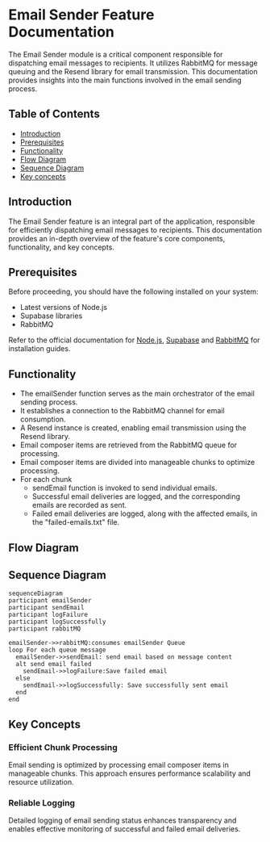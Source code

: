 # Email Sender Feature Documentation

The Email Sender module is a critical component responsible for dispatching email messages to recipients. It utilizes RabbitMQ for message queuing and the Resend library for email transmission. This documentation provides insights into the main functions involved in the email sending process.

## Table of Contents

- [Introduction](#introduction)
- [Prerequisites](#prerequisites)
- [Functionality](#functionality)
- [Flow Diagram](#flow-diagram)
- [Sequence Diagram](#sequence-diagram)
- [Key concepts](#key-concepts)

## Introduction

The Email Sender feature is an integral part of the application, responsible for efficiently dispatching email messages to recipients. This documentation provides an in-depth overview of the feature's core components, functionality, and key concepts.

## Prerequisites

Before proceeding, you should have the following installed on your system:

- Latest versions of Node.js
- Supabase libraries
- RabbitMQ

Refer to the official documentation for [Node.js](https://nodejs.org/),
[Supabase](https://supabase.io/) and
[RabbitMQ](https://www.rabbitmq.com/monitoring.html) for installation guides.

## Functionality

- The emailSender function serves as the main orchestrator of the email sending process.
- It establishes a connection to the RabbitMQ channel for email consumption.
- A Resend instance is created, enabling email transmission using the Resend library.
- Email composer items are retrieved from the RabbitMQ queue for processing.
- Email composer items are divided into manageable chunks to optimize processing.
- For each chunk
  - sendEmail function is invoked to send individual emails.
  - Successful email deliveries are logged, and the corresponding emails are recorded as sent.
  - Failed email deliveries are logged, along with the affected emails, in the "failed-emails.txt" file.
  <!-- TODO: Create diagrams on obsidian -->

## Flow Diagram

## Sequence Diagram

```mermaid
sequenceDiagram
participant emailSender
participant sendEmail
participant logFailure
participant logSuccessfully
participant rabbitMQ

emailSender->>rabbitMQ:consumes emailSender Queue
loop For each queue message
  emailSender->>sendEmail: send email based on message content
  alt send email failed
    sendEmail->>logFailure:Save failed email
  else
    sendEmail->>logSuccessfully: Save successfully sent email
  end
end
```

## Key Concepts

### Efficient Chunk Processing

Email sending is optimized by processing email composer items in manageable chunks. This approach ensures performance scalability and resource utilization.

### Reliable Logging

Detailed logging of email sending status enhances transparency and enables effective monitoring of successful and failed email deliveries.
